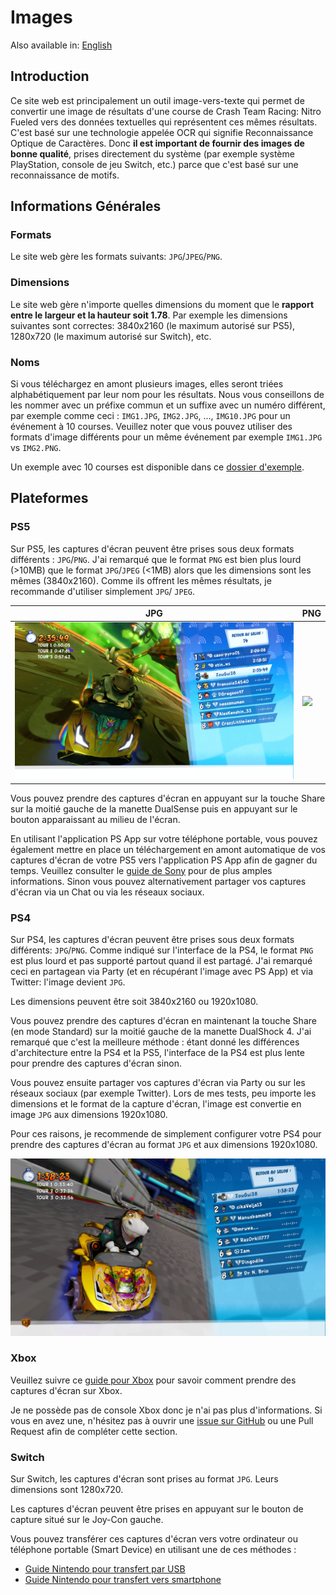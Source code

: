 # Images

Also available in: [English](../en/Images.md)

## Introduction

Ce site web est principalement un outil image-vers-texte qui permet de convertir une image de résultats d'une course de Crash Team Racing: Nitro Fueled vers des données textuelles qui représentent ces mêmes résultats. C'est basé sur une technologie appelée OCR qui signifie Reconnaissance Optique de Caractères. Donc **il est important de fournir des images de bonne qualité**, prises directement du système (par exemple système PlayStation, console de jeu Switch, etc.) parce que c'est basé sur une reconnaissance de motifs.

## Informations Générales

### Formats

Le site web gère les formats suivants: `JPG`/`JPEG`/`PNG`.

### Dimensions

Le site web gère n'importe quelles dimensions du moment que le **rapport entre le largeur et la hauteur soit 1.78**. Par exemple les dimensions suivantes sont correctes: 3840x2160 (le maximum autorisé sur PS5), 1280x720 (le maximum autorisé sur Switch), etc.

### Noms

Si vous téléchargez en amont plusieurs images, elles seront triées alphabétiquement par leur nom pour les résultats. Nous vous conseillons de les nommer avec un préfixe commun et un suffixe avec un numéro différent, par exemple comme ceci : `IMG1.JPG`, `IMG2.JPG`, ..., `IMG10.JPG` pour un événement à 10 courses. Veuillez noter que vous pouvez utiliser des formats d'image différents pour un même événement par exemple `IMG1.JPG` vs `IMG2.PNG`.

Un exemple avec 10 courses est disponible dans ce [dossier d'exemple](https://github.com/sebranly/ctr-ocr/tree/main/src/img/examples/full-event).

## Plateformes

### PS5

Sur PS5, les captures d'écran peuvent être prises sous deux formats différents : `JPG`/`PNG`. J'ai remarqué que le format `PNG` est bien plus lourd (>10MB) que le format `JPG`/`JPEG` (<1MB) alors que les dimensions sont les mêmes (3840x2160). Comme ils offrent les mêmes résultats, je recommande d'utiliser simplement `JPG`/ `JPEG`.

|JPG|PNG|
|-|-|
|![](https://raw.githubusercontent.com/sebranly/ctr-ocr/main/src/img/examples/IMG1.JPG?raw=true)|![](https://raw.githubusercontent.com/sebranly/ctr-ocr/main/src/img/examples/IMG1.PNG?raw=true)|

Vous pouvez prendre des captures d'écran en appuyant sur la touche Share sur la moitié gauche de la manette DualSense puis en appuyant sur le bouton apparaissant au milieu de l'écran.

En utilisant l'application PS App sur votre téléphone portable, vous pouvez également mettre en place un téléchargement en amont automatique de vos captures d'écran de votre PS5 vers l'application PS App afin de gagner du temps. Veuillez consulter le [guide de Sony](https://www.playstation.com/fr-fr/support/games/ps5-game-captures-ps-app/) pour de plus amples informations. Sinon vous pouvez alternativement partager vos captures d'écran via un Chat ou via les réseaux sociaux.

### PS4

Sur PS4, les captures d'écran peuvent être prises sous deux formats différents: `JPG`/`PNG`. Comme indiqué sur l'interface de la PS4, le format `PNG` est plus lourd et pas supporté partout quand il est partagé. J'ai remarqué ceci en partagean via Party (et en récupérant l'image avec PS App) et via Twitter: l'image devient `JPG`.

Les dimensions peuvent être soit 3840x2160 ou 1920x1080.

Vous pouvez prendre des captures d'écran en maintenant la touche Share (en mode Standard) sur la moitié gauche de la manette DualShock 4. J'ai remarqué que c'est la meilleure méthode : étant donné les différences d'architecture entre la PS4 et la PS5, l'interface de la PS4 est plus lente pour prendre des captures d'écran sinon.

Vous pouvez ensuite partager vos captures d'écran via Party ou sur les réseaux sociaux (par exemple Twitter). Lors de mes tests, peu importe les dimensions et le format de la capture d'écran, l'image est convertie en image `JPG` aux dimensions 1920x1080.

Pour ces raisons, je recommende de simplement configurer votre PS4 pour prendre des captures d'écran au format `JPG` et aux dimensions 1920x1080.

![](https://raw.githubusercontent.com/sebranly/ctr-ocr/main/src/img/examples/ps4/IMG_PS4.JPG?raw=true)

### Xbox

Veuillez suivre ce [guide pour Xbox](https://support.xbox.com/fr-FR/help/friends-social-activity/share-socialize/capture-game-clips-and-screenshots) pour savoir comment prendre des captures d'écran sur Xbox.

Je ne possède pas de console Xbox donc je n'ai pas plus d'informations. Si vous en avez une, n'hésitez pas à ouvrir une [issue sur GitHub](https://github.com/sebranly/ctr-ocr/issues) ou une Pull Request afin de compléter cette section.

### Switch

Sur Switch, les captures d'écran sont prises au format `JPG`. Leurs dimensions sont 1280x720.

Les captures d'écran peuvent être prises en appuyant sur le bouton de capture situé sur le Joy-Con gauche.

Vous pouvez transférer ces captures d'écran vers votre ordinateur ou téléphone portable (Smart Device) en utilisant une de ces méthodes :
- [Guide Nintendo pour transfert par USB](https://www.nintendo.ch/fr/Assistance/Nintendo-Switch/Comment-transferer-des-captures-d-ecran-et-des-videos-vers-un-ordinateur-via-un-cable-USB-1886300.html)
- [Guide Nintendo pour transfert vers smartphone](https://www.nintendo.fr/Assistance/Nintendo-Switch/Comment-transferer-des-captures-d-ecran-et-des-videos-vers-un-smartphone-ou-une-tablette-via-une-connexion-sans-fil-1886298.html)
